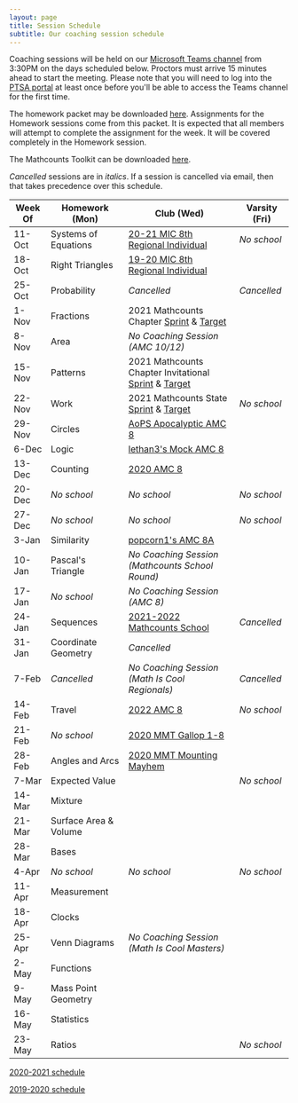 ```yaml
---
layout: page
title: Session Schedule
subtitle: Our coaching session schedule
---
```


Coaching sessions will be held on our 
[Microsoft Teams channel](https://teams.microsoft.com/l/channel/19%3a732a7f9358af4a37affd3f56a592fbee%40thread.tacv2/General?groupId=1820c33d-ed0b-4685-9f38-c1b24c841dad&tenantId=f2d61132-f6d6-42d2-b97f-caa2960fb0f7)
from 3:30PM on the days scheduled below. Proctors must arrive 15 minutes ahead to start the meeting. Please note that you will need to log into the 
[PTSA portal](https://rmsptsa.sharepoint.com/sites/MathClub) at least once before you'll be able to access the Teams channel for the first time.

The homework packet may be downloaded [here](/files/Homework%20Packet.pdf). Assignments for the Homework
sessions come from this packet. It is expected that all members will attempt to complete the assignment 
for the week. It will be covered completely in the Homework session.

The Mathcounts Toolkit can be downloaded [here](/files/Mathcounts%20Toolkit.pdf).

_Cancelled_ sessions are in _italics_. If a session is cancelled via email, then that takes precedence over this schedule.

| Week Of	| Homework (Mon)		| Club (Wed)  | Varsity (Fri) |
| ----------|-------------			| ----------- | ----------- |
| 11-Oct	| Systems of Equations	| [20-21 MIC 8th Regional Individual](https://www.academicsarecool.com/assets/samples/20-21Champs78.pdf) | _No school_ |
| 18-Oct	| Right Triangles		| [19-20 MIC 8th Regional Individual](https://www.academicsarecool.com/assets/samples/19-20Champs78Tests.pdf) |  |
| 25-Oct	| Probability			| _Cancelled_ | _Cancelled_ |
| 1-Nov		| Fractions				| 2021 Mathcounts Chapter [Sprint](https://www.mathcounts.org/sites/default/files/2021-01/2021%20Chapter%20Competition%20Sprint%20Round.pdf) & [Target](https://www.mathcounts.org/sites/default/files/2021-01/2021%20Chapter%20Competition%20Target%20Round.pdf) |  |
| 8-Nov		| Area					| _No Coaching Session (AMC 10/12)_ |  |
| 15-Nov	| Patterns				| 2021 Mathcounts Chapter Invitational [Sprint](https://www.mathcounts.org/sites/default/files/2021-01/2021%20Chapter%20Invitational%20Sprint%20Round.pdf) & [Target](https://www.mathcounts.org/sites/default/files/2021-01/2021%20Chapter%20Invitational%20Target%20Round.pdf) |  |
| 22-Nov	| Work					| 2021 Mathcounts State [Sprint](https://www.mathcounts.org/sites/default/files/2021-01/2021%20State%20Competiton%20Sprint%20Round.pdf) & [Target](https://www.mathcounts.org/sites/default/files/2021-01/2021%20State%20Competition%20Target%20Round.pdf) | _No school_ |
| 29-Nov	| Circles   			| [AoPS Apocalyptic AMC 8](https://services.artofproblemsolving.com/download.php?id=YXR0YWNobWVudHMvMy9iLzYzYmE2NTYxMWM5ZjdiYWQ4NjYzYzUyZjcyN2I3ZDVkNzk2NDkxLnBkZg==&rn=QXBvY2FseXB0aWNBTUM4LnBkZg==) |  |
| 6-Dec		| Logic					| [lethan3's Mock AMC 8](https://services.artofproblemsolving.com/download.php?id=YXR0YWNobWVudHMvNi81LzJkNDc0YTI5MGE3ZTM0ZTcwYTE1ZjE4Nzg3MWFjZDgxNzlkYjIwLnBkZg==&rn=TW9jayBBTUMgOC1taW4ucGRm) |  |
| 13-Dec	| Counting				| [2020 AMC 8](https://artofproblemsolving.com/wiki/index.php/2020_AMC_8_Problems) |  |
| 20-Dec	| _No school_			| _No school_ | _No school_ |
| 27-Dec	| _No school_			| _No school_ | _No school_ |
| 3-Jan		| Similarity      | [popcorn1's AMC 8A](https://services.artofproblemsolving.com/download.php?id=YXR0YWNobWVudHMvYS9iLzAzYzNiZWU2NmY4ZmFjM2ZmNGE3MTk4Njk2MzIxMzY0YzMyNjRjLnBkZg==&rn=cG9wY29ybjFfMjAxOV9BTUNfOEFfdjEucGRm) |  |
| 10-Jan	| Pascal's Triangle		| _No Coaching Session (Mathcounts School Round)_ |  |
| 17-Jan	| _No school_			| _No Coaching Session (AMC 8)_ |  |
| 24-Jan	| Sequences				| [2021-2022 Mathcounts School](/files/RMS%202122M%20Exam.pdf) | _Cancelled_ |
| 31-Jan	| Coordinate Geometry	| _Cancelled_ |  |
| 7-Feb	  | _Cancelled_ 	  | _No Coaching Session (Math Is Cool Regionals)_ | _Cancelled_ |
| 14-Feb	| Travel    	    | [2022 AMC 8](https://artofproblemsolving.com/wiki/index.php/2022_AMC_8_Problems) | _No school_ |
| 21-Feb	| _No school_			| [2020 MMT Gallop 1-8](https://drive.google.com/file/d/1U1yWkWG_3C939-TtqagEPsK02a_YCBX8/view) |  |
| 28-Feb	| Angles and Arcs	| [2020 MMT Mounting Mayhem](https://drive.google.com/file/d/1U1yWkWG_3C939-TtqagEPsK02a_YCBX8/view) |  |
| 7-Mar		| Expected Value  |  | _No school_ |
| 14-Mar	| Mixture				  |  |  |
| 21-Mar	| Surface Area & Volume |  |  |
| 28-Mar	| Bases					  |  |  |
| 4-Apr		| _No school_			| _No school_ | _No school_ |
| 11-Apr	| Measurement			|  |  |
| 18-Apr	| Clocks          |  |  |
| 25-Apr	| Venn Diagrams		| _No Coaching Session (Math Is Cool Masters)_ |  |
| 2-May		| Functions				|  |  |
| 9-May 	| Mass Point Geometry	|  |  |
| 16-May	| Statistics		  |  |  |
| 23-May	| Ratios	|  | _No school_ |

[2020-2021 schedule](/schedule-2021.md)

[2019-2020 schedule](/schedule-1920.md)
